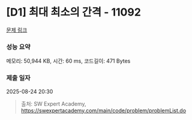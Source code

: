 # [D1] 최대 최소의 간격 - 11092 

[문제 링크](https://swexpertacademy.com/main/code/problem/problemDetail.do?contestProbId=AXYEGnBq6h0DFAST) 

### 성능 요약

메모리: 50,944 KB, 시간: 60 ms, 코드길이: 471 Bytes

### 제출 일자

2025-08-24 20:30



> 출처: SW Expert Academy, https://swexpertacademy.com/main/code/problem/problemList.do